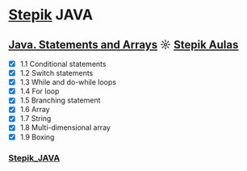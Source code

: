 # [Stepik](https://stepik.org/) JAVA

## [Java. Statements and Arrays](https://github.com/kakanew/Stepik_JAVA/tree/master/LESSONS_Java_Statements_and_Arrays) ☼ [Stepik Aulas](https://stepik.org/course/6859)

- [x] 1.1 Conditional statements
- [x] 1.2 Switch statements
- [x] 1.3 While and do-while loops
- [x] 1.4 For loop
- [x] 1.5 Branching statement
- [x] 1.6 Array
- [x] 1.7 String
- [x] 1.8 Multi-dimensional array
- [x] 1.9 Boxing

### [Stepik_JAVA](https://github.com/kakanew/Stepik_JAVA)
